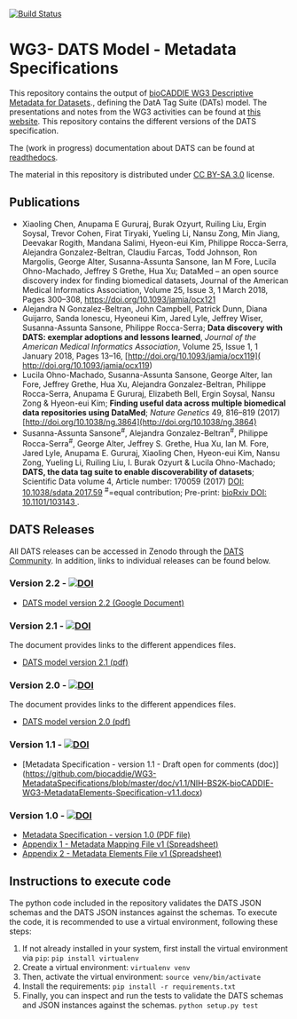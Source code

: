 [![Build Status](https://travis-ci.org/biocaddie/WG3-MetadataSpecifications.svg?branch=master)](https://travis-ci.org/biocaddie/WG3-MetadataSpecifications/)

# WG3- DATS Model - Metadata Specifications
This repository contains the output of [bioCADDIE WG3 Descriptive Metadata for Datasets](https://biocaddie.org/group/working-group/working-group-3-descriptive-metadata-datasets)., defining the DatA Tag Suite (DATs) model.
The presentations and notes from the WG3 activities can be found at [this website](https://biocaddie.org/workgroup-3-group-links). This repository contains the different versions of the DATS specification.

The (work in progress) documentation about DATS can be found at [readthedocs](http://wg3-metadataspecifications.readthedocs.io).

The material in this repository is distributed under [CC BY-SA 3.0](http://creativecommons.org/licenses/by-sa/3.0/) license.

## Publications
- Xiaoling Chen, Anupama E Gururaj, Burak Ozyurt, Ruiling Liu, Ergin Soysal, Trevor Cohen, Firat Tiryaki, Yueling Li, Nansu Zong, Min Jiang, Deevakar Rogith, Mandana Salimi, Hyeon-eui Kim, Philippe Rocca-Serra, Alejandra Gonzalez-Beltran, Claudiu Farcas, Todd Johnson, Ron Margolis, George Alter, Susanna-Assunta Sansone, Ian M Fore, Lucila Ohno-Machado, Jeffrey S Grethe, Hua Xu; DataMed – an open source discovery index for finding biomedical datasets, Journal of the American Medical Informatics Association, Volume 25, Issue 3, 1 March 2018, Pages 300–308, https://doi.org/10.1093/jamia/ocx121
- Alejandra N Gonzalez-Beltran, John Campbell, Patrick Dunn, Diana Guijarro, Sanda Ionescu, Hyeoneui Kim, Jared Lyle, Jeffrey Wiser, Susanna-Assunta Sansone, Philippe Rocca-Serra; **Data discovery with DATS: exemplar adoptions and lessons learned**, *Journal of the American Medical Informatics Association*, Volume 25, Issue 1, 1 January 2018, Pages 13–16, [http://doi.org/10.1093/jamia/ocx119]( http://doi.org/10.1093/jamia/ocx119)
- Lucila Ohno-Machado, Susanna-Assunta Sansone, George Alter, Ian Fore, Jeffrey Grethe, Hua Xu, Alejandra Gonzalez-Beltran, Philippe Rocca-Serra, Anupama E Gururaj, Elizabeth Bell, Ergin Soysal, Nansu Zong & Hyeon-eui Kim; **Finding useful data across multiple biomedical data repositories using DataMed**; *Nature Genetics* 49, 816–819 (2017) [http://doi.org/10.1038/ng.3864](http://doi.org/10.1038/ng.3864)
- Susanna-Assunta Sansone<sup>#</sup>, Alejandra Gonzalez-Beltran<sup>#</sup>, Philippe Rocca-Serra<sup>#</sup>, George Alter, Jeffrey S. Grethe, Hua Xu, Ian M. Fore, Jared Lyle, Anupama E. Gururaj, Xiaoling Chen, Hyeon-eui Kim, Nansu Zong, Yueling Li, Ruiling Liu, I. Burak Ozyurt & Lucila Ohno-Machado; **DATS, the data tag suite to enable discoverability of datasets**; Scientific Data volume 4, Article number: 170059 (2017) [DOI: 10.1038/sdata.2017.59](http://doi.org/10.1038/sdata.2017.59) <sup>#</sup>=equal contribution; Pre-print: [bioRxiv DOI: 10.1101/103143 ](https://doi.org/10.1101/103143).

## DATS Releases

All DATS releases can be accessed in Zenodo through the [DATS Community](https://zenodo.org/communities/dats/). In addition, links to individual releases can be found below.

### Version 2.2 - [![DOI](https://zenodo.org/badge/DOI/10.5281/zenodo.438337.svg)](https://doi.org/10.5281/zenodo.438337)

* [DATS model version 2.2 (Google Document)](https://docs.google.com/document/d/1hVcYRleE6-dFfn7qbF9Bv1Ohs1kTF6a8OwWUvoZlDto/edit?usp=sharing)


### Version 2.1 - [![DOI](https://zenodo.org/badge/doi/10.5281/zenodo.62024.svg)](http://dx.doi.org/10.5281/zenodo.62024)

The document provides links to the different appendices files.

* [DATS model version 2.1 (pdf)](https://github.com/biocaddie/WG3-MetadataSpecifications/blob/master/doc/v2.1/DataMedDATSspecificationv2.1-NIH-BD2KbioCADDIE.pdf)



### Version 2.0 - [![DOI](https://zenodo.org/badge/doi/10.5281/zenodo.54010.svg)](http://dx.doi.org/10.5281/zenodo.54010)

The document provides links to the different appendices files.

* [DATS model version 2.0 (pdf)](https://github.com/biocaddie/WG3-MetadataSpecifications/blob/master/doc/v2.0/DataMedDATSspecificationv2-NIHDB2KbioCADDIE.pdf)

### Version 1.1 - [![DOI](https://zenodo.org/badge/doi/10.5281/zenodo.53078.svg)](http://dx.doi.org/10.5281/zenodo.53078)


* [Metadata Specification - version 1.1 - Draft open for comments (doc)] (https://github.com/biocaddie/WG3-MetadataSpecifications/blob/master/doc/v1.1/NIH-BS2K-bioCADDIE-WG3-MetadataElements-Specification-v1.1.docx) 

### Version 1.0 - [![DOI](https://zenodo.org/badge/doi/10.5281/zenodo.28019.svg)](http://dx.doi.org/10.5281/zenodo.28019)


* [Metadata Specification - version 1.0 (PDF file)](https://github.com/biocaddie/WG3-MetadataSpecifications/blob/master/doc/v1.0/WG3MetadataSpecificationv1-NIH-BD2K-bioCADDIE-DataDiscoveryIndex.pdf)
* [Appendix 1 - Metadata Mapping File v1 (Spreadsheet)](https://github.com/biocaddie/WG3-MetadataSpecifications/blob/master/doc/v1.0/AppendixI-WG3MetadataMappingFilev1-NIH-BD2K-bioCADDIE-DataDiscoveryIndex.xlsx)
* [Appendix 2 - Metadata Elements File v1 (Spreadsheet)](https://github.com/biocaddie/WG3-MetadataSpecifications/blob/master/doc/v1.0/AppendixII-WG3MetadataElementsFilev1-NIH-BD2K-bioCADDIE-DataDiscoveryIndex.xlsx)

## Instructions to execute code

The python code included in the repository validates the DATS JSON schemas and the DATS JSON instances against the schemas.
To execute the code, it is recommended to use a virtual environment, following these steps:

1. If not already installed in your system, first install the virtual environment via `pip`:
   `pip install virtualenv`
2. Create a virtual environment:
   `virtualenv venv`
3. Then, activate the virtual environment:
  `source venv/bin/activate`
4. Install the requirements:
  `pip install -r requirements.txt`
5. Finally, you can inspect and run the tests to validate the DATS schemas and JSON instances against the schemas.
   `python setup.py test`








